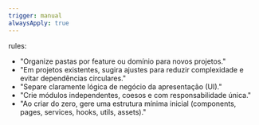 ```yaml
---
trigger: manual
alwaysApply: true
---
```

rules:
  - "Organize pastas por feature ou domínio para novos projetos."
  - "Em projetos existentes, sugira ajustes para reduzir complexidade e evitar dependências circulares."
  - "Separe claramente lógica de negócio da apresentação (UI)."
  - "Crie módulos independentes, coesos e com responsabilidade única."
  - "Ao criar do zero, gere uma estrutura mínima inicial (components, pages, services, hooks, utils, assets)."

